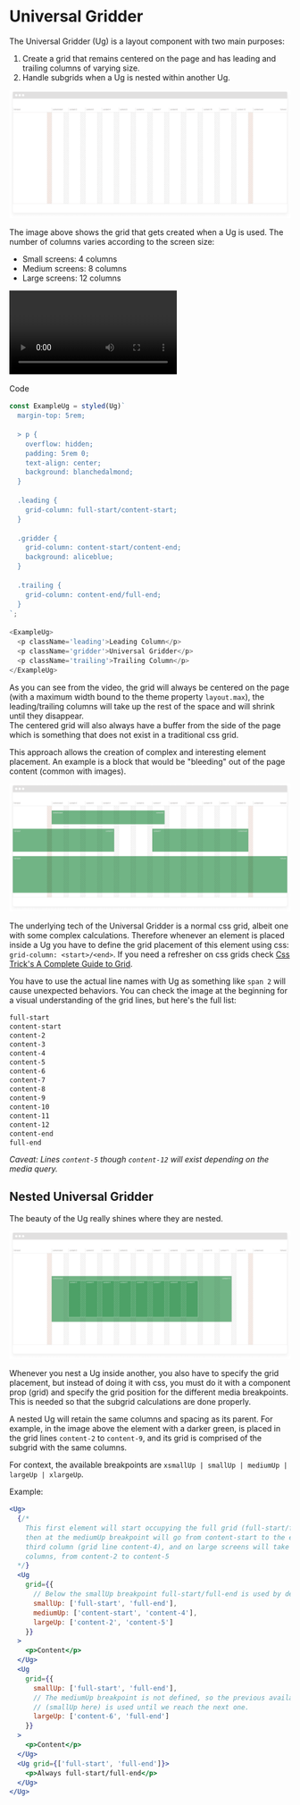 # Universal Gridder

The Universal Gridder (Ug) is a layout component with two main purposes:

1. Create a grid that remains centered on the page and has leading and trailing columns of varying size.
2. Handle subgrids when a Ug is nested within another Ug.

![Universal Gridder grid definition](./media/grid.png)

The image above shows the grid that gets created when a Ug is used. The number of columns varies according to the screen size:
- Small screens: 4 columns
- Medium screens: 8 columns
- Large screens: 12 columns

![Universal Gridder animation](./media/ug-responsive.mp4)

<detail>
  <summary>Code</summary>

```js
const ExampleUg = styled(Ug)`
  margin-top: 5rem;

  > p {
    overflow: hidden;
    padding: 5rem 0;
    text-align: center;
    background: blanchedalmond;
  }

  .leading {
    grid-column: full-start/content-start;
  }

  .gridder {
    grid-column: content-start/content-end;
    background: aliceblue;
  }

  .trailing {
    grid-column: content-end/full-end;
  }
`;

<ExampleUg>
  <p className='leading'>Leading Column</p>
  <p className='gridder'>Universal Gridder</p>
  <p className='trailing'>Trailing Column</p>
</ExampleUg>
```
</detail>

As you can see from the video, the grid will always be centered on the page (with a maximum width bound to the theme property `layout.max`), the leading/trailing columns will take up the rest of the space and will shrink until they disappear.  
The centered grid will also always have a buffer from the side of the page which is something that does not exist in a traditional css grid.

This approach allows the creation of complex and interesting element placement. An example is a block that would be "bleeding" out of the page content (common with images).

![Elements in a Universal Gridder](./media/components.png)

The underlying tech of the Universal Gridder is a normal css grid, albeit one with some complex calculations.
Therefore whenever an element is placed inside a Ug you have to define the grid placement of this element using css: `grid-column: <start>/<end>`. If you need a refresher on css grids check [Css Trick's A Complete Guide to Grid](https://css-tricks.com/snippets/css/complete-guide-grid/).

You have to use the actual line names with Ug as something like `span 2` will cause unexpected behaviors.
You can check the image at the beginning for a visual understanding of the grid lines, but here's the full list:
```
full-start
content-start
content-2
content-3
content-4
content-5
content-6
content-7
content-8
content-9
content-10
content-11
content-12
content-end
full-end
```

_Caveat: Lines `content-5` though `content-12` will exist depending on the media query._

## Nested Universal Gridder

The beauty of the Ug really shines where they are nested.

![Nested Universal Gridder](./media/nested.png)

Whenever you nest a Ug inside another, you also have to specify the grid placement, but instead of doing it with css, you must do it with a component prop (grid) and specify the grid position for the different media breakpoints. This is needed so that the subgrid calculations are done properly.  

A nested Ug will retain the same columns and spacing as its parent. For example, in the image above the element with a darker green, is placed in the grid lines `content-2` to `content-9`, and its grid is comprised of the subgrid with the same columns.

For context, the available breakpoints are `xsmallUp | smallUp | mediumUp | largeUp | xlargeUp`.

Example:
```jsx
<Ug>
  {/*
    This first element will start occupying the full grid (full-start/full-end),
    then at the mediumUp breakpoint will go from content-start to the end of the
    third column (grid line content-4), and on large screens will take up 3
    columns, from content-2 to content-5
  */}
  <Ug
    grid={{
      // Below the smallUp breakpoint full-start/full-end is used by default.
      smallUp: ['full-start', 'full-end'],
      mediumUp: ['content-start', 'content-4'],
      largeUp: ['content-2', 'content-5']
    }}
  >
    <p>Content</p>
  </Ug>
  <Ug
    grid={{
      smallUp: ['full-start', 'full-end'],
      // The mediumUp breakpoint is not defined, so the previous available one
      // (smallUp here) is used until we reach the next one.
      largeUp: ['content-6', 'full-end']
    }}
  >
    <p>Content</p>
  </Ug>
  <Ug grid={['full-start', 'full-end']}>
    <p>Always full-start/full-end</p>
  </Ug>
</Ug>
```